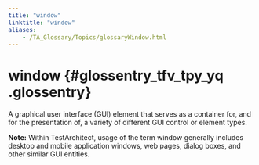 ```yaml
--- 
title: "window"
linktitle: "window"
aliases: 
    - /TA_Glossary/Topics/glossaryWindow.html
---
```

# window {#glossentry_tfv_tpy_yq .glossentry}

A graphical user interface \(GUI\) element that serves as a container for, and for the presentation of, a variety of different GUI control or element types.

**Note:** Within TestArchitect, usage of the term window generally includes desktop and mobile application windows, web pages, dialog boxes, and other similar GUI entities.

